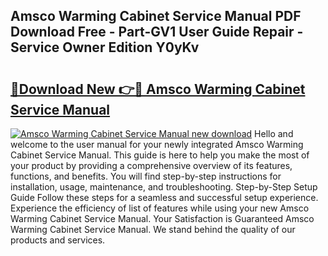 ## Amsco Warming Cabinet Service Manual PDF Download Free - Part-GV1 User Guide Repair - Service Owner Edition Y0yKv

# <h2><a href="http://bc25217.oget.top/?id=Amsco+Warming+Cabinet+Service+Manual">🔗Download New 👉🔴 Amsco Warming Cabinet Service Manual</a></h2>

[![Amsco Warming Cabinet Service Manual new download](https://i.imgur.com/5g1atiW.png)](http://bc25217.oget.top/?id=Amsco+Warming+Cabinet+Service+Manual)
Hello and welcome to the user manual for your newly integrated Amsco Warming Cabinet Service Manual. This guide is here to help you make the most of your product by providing a comprehensive overview of its features, functions, and benefits. You will find step-by-step instructions for installation, usage, maintenance, and troubleshooting. Step-by-Step Setup Guide Follow these steps for a seamless and successful setup experience. Experience the efficiency of list of features while using your new Amsco Warming Cabinet Service Manual. Your Satisfaction is Guaranteed Amsco Warming Cabinet Service Manual. We stand behind the quality of our products and services.
